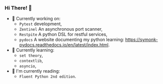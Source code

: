 ### Hi There! 👋

- 🔭 Currently working on:
  - `Pytest` development,
  - `Zentinel` An asynchronous port scanner,
  - `Restpite` A python DSL for restful services,
  - `pydocs` A website documenting my python learning: https://symonk-pydocs.readthedocs.io/en/latest/index.html.
- 🌱 Currently learning:
  - `set theory`,
  - `contextlib`,
  - `asyncio`,
- 📗 I'm currently reading: 
  - `Fluent Python 2nd edition`.
